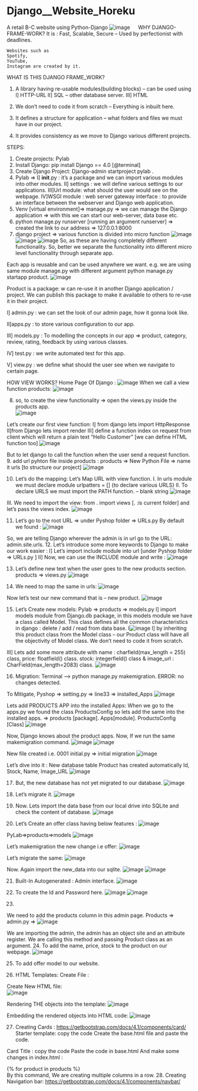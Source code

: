 # Django__Website_Horeku
A retail B-C website using Python-Django
![image](https://user-images.githubusercontent.com/100021707/195915859-7d75d234-f354-4b0c-ab0b-2a3e484cad84.png)
 
WHY DJANGO-FRAME-WORK?
	It is :
	Fast, 
	Scalable, 
	Secure 
	– Used by perfectionist with deadlines.
        
	Websites such as 
	Spotify, 
	YouTube, 
	Instagram are created by it.


WHAT IS THIS DJANGO FRAME_WORK? 

1.	A library having re-usable modules(building blocks) – can be used using 
I]     HTTP-URL
II]   SQL – other database server.
III] HTML

2.	We don’t need to code it from scratch – Everything is inbuilt here.

3.	It defines a structure for application – what folders and files we must have in our project.

4.	It provides consistency as we move to Django various different projects.


STEPS:
1.	Create projects: Pylab
2.	Install Django: pip install Django == 4.0 [@terminal]
3.	Create Django Project: Django-admin startproject pylab .
4.	Pylab => 
I] __init__.py : it’s a package and we can import various modules into other modules.
II] settings : we will define various settings to our applications.
III]Url module: what should the user would see on the webpage.
IV]WSGI module : web server gateway interface : to provide an interface between the webserver and Django web application.
5.	Venv [virtual environment]=> manage.py => we can manage the Django application => with this we can start our web-server, data base etc.
6.	python manage.py runserver [running an argument runserver] => created the link to our address => 127.0.0.1:8000
7.	django project => various function is divided into micro function
 ![image](https://user-images.githubusercontent.com/100021707/196840180-f6675dc6-bbe5-4c51-90b8-fe886c618105.png)
![image](https://user-images.githubusercontent.com/100021707/196840216-ca6adb18-0cbe-499e-a4f1-b22f339c160f.png)
![image](https://user-images.githubusercontent.com/100021707/196840237-85f1de55-2e94-403d-8212-dc785721515c.png)
So, as these are having completely different functionality. So, better we separate the functionality into different micro level functionality through separate app.

Each app is reusable and can be used anywhere we want.
e.g. we are using same module manage.py with different argument
python manage.py startapp product.
![image](https://user-images.githubusercontent.com/100021707/196840297-091ba5e7-6e00-4850-83e7-d2095109c400.png)

Product is a package: w can re-use it in another Django application / project.
We can publish this package to make it available to others to re-use it in their project.

I]  admin.py  : we can set the look of our admin page, how it gonna look like.

II]apps.py     : to store various configuration to our app.

III] models.py : To modelling the concepts in our app => product, category, review, rating, feedback by using various classes.

IV] test.py : we write automated test for this app.

V] view.py  : we define what should the user see when we navigate to certain page.

HOW VIEW WORKS?
Home Page Of Django :
![image](https://user-images.githubusercontent.com/100021707/196840349-9cf10c15-4987-4821-9d72-87b61da8332f.png)
When we call a view function products:
![image](https://user-images.githubusercontent.com/100021707/196840387-c99578a9-fc19-432e-93c8-c363342c2596.png)

8.	so, to create the view functionality => open the views.py inside the products app.  
![image](https://user-images.githubusercontent.com/100021707/196840432-0d6136d3-b3e5-4141-85fd-3e836f2d1a97.png)

Let’s create our first view function:
I] from django lets import HttpResponse
II]from Django lets import render
III] define a function index on request from client which will return a plain text “Hello Customer” [we can define HTML function too]
![image](https://user-images.githubusercontent.com/100021707/196840473-11f4820a-39e2-46a7-b0e4-81ae5f9a6827.png)
 
But to let django to call the function when the user send a request function.
9.	add url pyhton file inside products :
products => New Python File => name it urls [to structure our project]
  ![image](https://user-images.githubusercontent.com/100021707/196840510-27662218-059f-4280-a992-88a5537bb4fb.png)

10.	Let’s do the mapping:  Let’s Map URL with view function.
I.	In urls module we must declare module urlpatters = [] {to declare various URLS}
II.	To declare URLS we must import the PATH function. – blank string
 ![image](https://user-images.githubusercontent.com/100021707/196840533-e63f9184-dbf9-450e-90cb-5500479e4a3c.png)

III.	We need to import the view: from . import views [. :is current folder] and let’s pass the views index.
![image](https://user-images.githubusercontent.com/100021707/196840549-b3373c2d-1330-4c03-b5f9-2e40ccefc392.png)
 
11.	Let’s go to the root URL => under Pyshop folder => URLs.py
By default we found : 
 ![image](https://user-images.githubusercontent.com/100021707/196840596-edc5458b-3361-4881-844b-7c8b82904ffb.png)

So, we are telling Django wherever the admin is in url go to the URL: admin.site.urls.
12.	Let’s introduce some more keywords to Django to make our work easier :
I]  Let’s import include module into url [under Pyshop folder => URLs.py ]
II] Now, we can use the INCLUDE module and write :
 ![image](https://user-images.githubusercontent.com/100021707/196840626-7869b264-25c6-4237-a647-58bd2d3d7477.png)


13.	Let’s define new text when the user goes to the new products section.
products => views.py 
 ![image](https://user-images.githubusercontent.com/100021707/196840635-ed2ce828-7945-4b09-8af4-bca05a4a81e0.png)

14.	We need to map the same in urls:
 ![image](https://user-images.githubusercontent.com/100021707/196840666-0fcac2aa-477c-4a03-b4b5-9e707edccf9a.png)

Now let’s test our new command that is – new product.
 ![image](https://user-images.githubusercontent.com/100021707/196840707-541f3d7d-46d7-407c-8b39-db8526e9cb2d.png)

15.	Let’s Create new models: Pylab => products => models.py
I]  import models module from Django.db package, in this models module we have a class called Model. This class defines all the common characteristics in django : delete / add / read from data base.
I![image](https://user-images.githubusercontent.com/100021707/196840752-2312d4dd-6003-4d21-aad3-6865e0c853c1.png)
I] by inheriting this product class from the Model class – our Product class will have all the objectivity of Model class. We don’t need to code it from scratch.
 
III] Lets add some more attribute with 
name : charfield(max_length = 255) class, 
price: floatfield() class.
stock: integerfield() class 
& image_url : CharField(max_length=2083) class.
 ![image](https://user-images.githubusercontent.com/100021707/196840777-d80603d4-3c8e-4c61-8f14-c08de66bb461.png)

16.	Migration:
Terminal –> python manage.py makemigration.
 ERROR: no changes detected.

To Mitigate,
 Pyshop => setting.py => line33 => installed_Apps
 ![image](https://user-images.githubusercontent.com/100021707/196840821-6e5ac677-5af2-4886-83a5-5ee7bef0ce9d.png)

Lets add PRODUCTS APP into the installed Apps: 
When we go to the apps.py we found the class ProductsConfig so lets add the same into the installed apps. => products [package]. Apps[module]. ProductsConfig [Class]
 ![image](https://user-images.githubusercontent.com/100021707/196840919-db2ad144-3f29-4a4f-8e32-e493b27f65aa.png)

Now, Django knows about the product apps.
Now, If we run the same makemigration command.
 ![image](https://user-images.githubusercontent.com/100021707/196840933-e13ffc6b-e8af-4632-b793-480fe491c6c4.png)
![image](https://user-images.githubusercontent.com/100021707/196840946-6f34bc9d-92c9-47a0-893a-b68019b4e2f7.png)

New file created i.e. 0001 initial.py => initial migration
 ![image](https://user-images.githubusercontent.com/100021707/196840968-da94cbda-7aac-425c-8d86-1e8f9435da66.png)

 
Let’s dive into it : 
New database table Product has created automatically Id, Stock, Name, Image_URL
![image](https://user-images.githubusercontent.com/100021707/196841002-53d0cd6a-5895-4242-a698-0b180d5728f3.png)

17.	But, the new database has not yet migrated to our database. 
 ![image](https://user-images.githubusercontent.com/100021707/196841051-6f362776-7695-4f89-b170-b25c25c9c85e.png)

18.	Let’s migrate it. 
 ![image](https://user-images.githubusercontent.com/100021707/196841081-e0adde9a-2e9a-4fdc-874a-554fa32c8e82.png)

19.	Now. Lets import the data base from our local drive into SQLite and check the content of database.
 ![image](https://user-images.githubusercontent.com/100021707/196841110-f231a3ed-c26f-4531-ac41-af2608f30c95.png)

20.	Let’s Create an offer class  having below features :
 ![image](https://user-images.githubusercontent.com/100021707/196841141-5c15ea82-78d7-49d0-b4fa-4115273488e5.png)


PyLab=>products=>models
 ![image](https://user-images.githubusercontent.com/100021707/196841172-3622848e-bab8-4777-91b5-3bd2ebf309e9.png)

Let’s makemigration the new change i.e offer:
 ![image](https://user-images.githubusercontent.com/100021707/196841183-c8ca82c4-3c64-4bd2-82fa-c83c1c8c2dc7.png)

Let’s migrate the same:
![image](https://user-images.githubusercontent.com/100021707/196841209-650fff7a-399c-4416-87e7-077f4cd0b1cd.png)
 
Now. Again import the new_data into our sqlite.
![image](https://user-images.githubusercontent.com/100021707/196841299-34c800c7-25e0-4bf1-a934-de116bb39e37.png)
 ![image](https://user-images.githubusercontent.com/100021707/196841312-68533223-9120-4c37-b87e-002269fe4613.png)

 
21.	Built-In Autogenerated : Admin interface.
 ![image](https://user-images.githubusercontent.com/100021707/196841346-74c255ce-9ecd-4b9f-9350-e2532fa530d9.png)


22.	To create the Id and Password here. 
 ![image](https://user-images.githubusercontent.com/100021707/196841365-47fa9ebf-ff28-424b-8ba2-ad1e13edd61c.png)
![image](https://user-images.githubusercontent.com/100021707/196841422-92c7ff16-19a5-4d1b-bf1a-36deca767f9c.png)

23.	 
We need to add the products column in this admin page.
Products => admin.py => 
 ![image](https://user-images.githubusercontent.com/100021707/196841446-0e2305c4-d0fe-43ab-95fa-d3a2d16828ca.png)

We are importing the admin, the admin has an object site and an attribute register.
We are calling this method and passing Product class as an argument.
24.	To add the name, price, stock to the product on our webpage.  ![image](https://user-images.githubusercontent.com/100021707/196841560-83a2b33f-a24d-4d95-adc0-fa9c5b220f27.png)

25.	To add offer model to our website.
 
26.	HTML Templates:
Create File : 
 
Create New HTML file:     
![image](https://user-images.githubusercontent.com/100021707/196841873-dee4e8e7-9b62-42a6-bbb1-627c6a06d1d6.png)

Rendering THE objects into the template:
 ![image](https://user-images.githubusercontent.com/100021707/196841887-d19e038f-ceab-4467-90bb-b539c70c67b0.png)


Embedding the rendered objects into HTML code:
   ![image](https://user-images.githubusercontent.com/100021707/196841926-3fab4066-3a82-41e2-ba30-7591e6ab31e6.png)

27.	Creating Cards : 
https://getbootstrap.com/docs/4.1/components/card/
Starter template: copy the code 
Create the base.html file and paste the code.

Card Title : copy the code
 Paste the code in base.html 
And make some changes in index.html : <div class="row">
    {% for product in products %}
      <div class="col">
 By this command, We are creating multiple columns in a row.
28.	Creating Navigation bar: 
https://getbootstrap.com/docs/4.1/components/navbar/




	
















